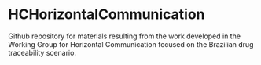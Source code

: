 # HCHorizontalCommunication
Github repository for materials resulting from the work developed in the Working Group for Horizontal Communication focused on the Brazilian drug traceability scenario.
